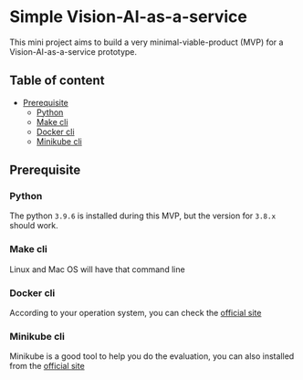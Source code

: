 # Simple Vision-AI-as-a-service

This mini project aims to build a very minimal-viable-product (MVP) for a Vision-AI-as-a-service prototype.

## Table of content

- [Prerequisite](#prerequisite)
  - [Python](#python)
  - [Make cli](#make-cli)
  - [Docker cli](#docker-cli)
  - [Minikube cli](#minikube-cli)

## Prerequisite

### Python

The python ```3.9.6``` is installed during this MVP, but the version for ```3.8.x``` should work.

### Make cli

Linux and Mac OS will have that command line

### Docker cli

According to your operation system, you can check the [official site](https://docs.docker.com/get-docker/)

### Minikube cli

Minikube is a good tool to help you do the evaluation, you can also installed from the [official site](https://minikube.sigs.k8s.io/docs/start/)
